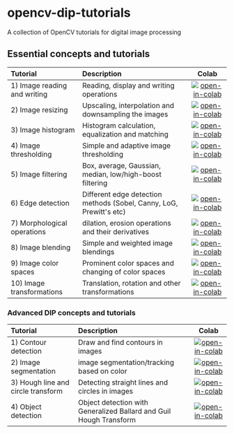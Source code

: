 # opencv-dip-tutorials
A collection of OpenCV tutorials for digital image processing


## Essential concepts and tutorials

|**Tutorial** | **Description** | **Colab** |
| :-- | :-- | :--: |
| 1) Image reading and writing | Reading, display and writing operations  | [![open-in-colab](https://colab.research.google.com/assets/colab-badge.svg)](https://colab.research.google.com/github/garg-aayush/OpenCV-DIP-Tutorials/blob/main/01_opencv_image_read_write.ipynb) |
| 2) Image resizing | Upscaling, interpolation and downsampling the images | [![open-in-colab](https://colab.research.google.com/assets/colab-badge.svg)](colab-notebooks/02_image_resizing.ipynb) |
| 3) Image histogram | Histogram calculation, equalization and matching | [![open-in-colab](https://colab.research.google.com/assets/colab-badge.svg)](colab-notebooks/03_image_histogram.ipynb) |
| 4) Image thresholding | Simple and adaptive image thresholding | [![open-in-colab](https://colab.research.google.com/assets/colab-badge.svg)](colab-notebooks/04_image_thresholding.ipynb) |
| 5) Image filtering | Box, average, Gaussian, median, low/high-boost filtering | [![open-in-colab](https://colab.research.google.com/assets/colab-badge.svg)](colab-notebooks/05_image_filtering.ipynb) |
| 6) Edge detection | Different edge detection methods (Sobel, Canny, LoG, Prewitt's etc) | [![open-in-colab](https://colab.research.google.com/assets/colab-badge.svg)](colab-notebooks/06_edge_detection.ipynb) |
| 7) Morphological operations | dilation, erosion operations and their derivatives | [![open-in-colab](https://colab.research.google.com/assets/colab-badge.svg)](colab-notebooks/07_morphological_operations.ipynb) |
| 8) Image blending | Simple and weighted image blendings | [![open-in-colab](https://colab.research.google.com/assets/colab-badge.svg)](colab-notebooks/08_image_blending.ipynb) |
| 9) Image color spaces | Prominent color spaces and changing of color spaces | [![open-in-colab](https://colab.research.google.com/assets/colab-badge.svg)](colab-notebooks/09_color_spaces.ipynb) |
| 10) Image transformations | Translation, rotation  and other transformations | [![open-in-colab](https://colab.research.google.com/assets/colab-badge.svg)](colab-notebooks/10_image_transformations.ipynb) |

### Advanced DIP concepts and tutorials

|**Tutorial** | **Description** | **Colab** |
| :-- | :-- | :--: |
| 1) Contour detection | Draw and find contours in images | [![open-in-colab](https://colab.research.google.com/assets/colab-badge.svg)](colab-notebooks/advanced/01_contour_detection.ipynb) |
| 2) Image segmentation | image segmentation/tracking based on color | [![open-in-colab](https://colab.research.google.com/assets/colab-badge.svg)](colab-notebooks/advanced/02_segmentation_color_spaces.ipynb) |
| 3) Hough line and circle transform  | Detecting straight lines and circles in images | [![open-in-colab](https://colab.research.google.com/assets/colab-badge.svg)](colab-notebooks/advanced/03_Hough_transforms.ipynb) |
| 4) Object detection | Object detection with Generalized Ballard and Guil Hough Transform | [![open-in-colab](https://colab.research.google.com/assets/colab-badge.svg)](colab-notebooks/advanced/04_object_detection.ipynb) |

